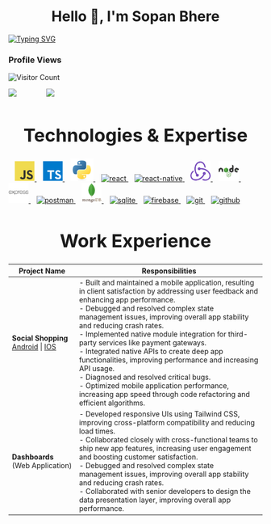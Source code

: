 <h1 align="center">Hello 👋, I'm Sopan Bhere</h1>

[![Typing SVG](https://readme-typing-svg.herokuapp.com?font=Courier&color=%23FFA500&vCenter=true&padding=5&lines=A+Passionate+Software+Developer;Tech+Enthusiast;Problem+Solver)](https://git.io/typing-svg)

<h3>Profile Views</h3>

![Visitor Count](https://profile-counter.glitch.me/thesopan21/count.svg)



![](https://github-readme-stats.vercel.app/api?username=thesopan21&theme=dark&hide_border=false&include_all_commits=true&count_private=true)
<span>&nbsp;&nbsp;&nbsp;&nbsp;&nbsp;&nbsp;&nbsp;&nbsp;&nbsp;&nbsp;&nbsp;&nbsp;&nbsp;</span>
![](https://nirzak-streak-stats.vercel.app/?user=thesopan21&theme=dark&hide_border=false)



<h1 align="center" style="font-size:36px;">Technologies & Expertise</h1>
    <span>&nbsp;&nbsp;</span>
    <a href="https://developer.mozilla.org/en-US/docs/Web/JavaScript"> 
      <img src="https://raw.githubusercontent.com/devicons/devicon/master/icons/javascript/javascript-original.svg" alt="javascript" width="40" height="40"/> 
    </a> 
    <span>&nbsp;&nbsp;</span>
    <a href="https://www.typescriptlang.org/" target="_blank" rel="noreferrer"> 
      <img src="https://raw.githubusercontent.com/devicons/devicon/master/icons/typescript/typescript-original.svg" alt="typescript" width="40" height="40"/> 
    </a>
    <span>&nbsp;&nbsp;</span>
    <a href="https://www.python.org"> 
      <img src="https://raw.githubusercontent.com/devicons/devicon/master/icons/python/python-original.svg" alt="python" width="45" height="45"/> 
    </a> 
    <span>&nbsp;&nbsp;</span>
    <a href="https://reactjs.org/" target="_blank" rel="noreferrer"> 
      <img src="https://www.cdnlogo.com/logos/r/85/react.svg" alt="react" width="40" height="40"/> 
    </a> 
    <span>&nbsp;&nbsp;</span>
    <a href="https://reactnative.dev/" target="_blank" rel="noreferrer"> 
      <img src="https://www.cdnlogo.com/logos/r/18/react-native.svg" alt="react-native" width="45" height="45"/> 
    </a>
    <span>&nbsp;&nbsp;</span>
    <a href="https://redux.js.org" target="_blank" rel="noreferrer"> 
      <img src="https://raw.githubusercontent.com/devicons/devicon/master/icons/redux/redux-original.svg" alt="redux" width="40" height="40"/> 
    </a>
    <span>&nbsp;&nbsp;</span>
    <a href="https://nodejs.org" target="_blank" rel="noreferrer"> 
      <img src="https://raw.githubusercontent.com/devicons/devicon/master/icons/nodejs/nodejs-original-wordmark.svg" alt="nodejs" width="40" height="40"/> 
    </a> 
    <span>&nbsp;&nbsp;</span>
    <a href="https://expressjs.com" target="_blank" rel="noreferrer"> 
      <img src="https://raw.githubusercontent.com/devicons/devicon/master/icons/express/express-original-wordmark.svg" alt="express" width="40" height="40"/> 
    </a> 
    <span>&nbsp;&nbsp;</span>
    <a href="https://postman.com" target="_blank" rel="noreferrer"> 
      <img src="https://www.vectorlogo.zone/logos/getpostman/getpostman-icon.svg" alt="postman" width="40" height="40"/> 
    </a> 
    <span>&nbsp;&nbsp;</span>
    <a href="https://www.mongodb.com/" target="_blank" rel="noreferrer"> 
      <img src="https://raw.githubusercontent.com/devicons/devicon/master/icons/mongodb/mongodb-original-wordmark.svg" alt="mongodb" width="40" height="40"/> 
    </a> 
    <span>&nbsp;&nbsp;</span>
    <a href="https://www.sqlite.org/" target="_blank" rel="noreferrer"> 
      <img src="https://www.vectorlogo.zone/logos/sqlite/sqlite-icon.svg" alt="sqlite" width="40" height="40"/> 
    </a>
    <span>&nbsp;&nbsp;</span>
    <a href="https://firebase.google.com/" target="_blank" rel="noreferrer"> 
      <img src="https://www.vectorlogo.zone/logos/firebase/firebase-icon.svg" alt="firebase" width="40" height="40"/> 
    </a> 
    <span>&nbsp;&nbsp;</span>
    <a href="https://git-scm.com/" target="_blank" rel="noreferrer"> 
      <img src="https://www.vectorlogo.zone/logos/git-scm/git-scm-icon.svg" alt="git" width="40" height="40"/> 
    </a> 
    <span>&nbsp;&nbsp;</span>
    <a href="https://github.com/" target="_blank" rel="noreferrer"> 
      <img src="https://www.vectorlogo.zone/logos/github/github-icon.svg" alt="github" width="45" height="44"/> 
    </a>



<h1 align="center" style="font-size:36px;">Work Experience</h1>

| **Project Name**                     | **Responsibilities**                                                                                                                                                                                                                      |
|---------------------------------------|------------------------------------------------------------------------------------------------------------------------------------------------------------------------------------------------------------------------------------------| 
| **Social Shopping** [Android](https://play.google.com/store/search?q=snoodify&c=apps&hl=en_IN) \| [IOS](https://apps.apple.com/in/app/flickd-flick-shop-repeat/id6740070775) | - Built and maintained a mobile application, resulting in client satisfaction by addressing user feedback and enhancing app performance.<br>- Debugged and resolved complex state management issues, improving overall app stability and reducing crash rates.<br>- Implemented native module integration for third-party services like payment gateways.<br>- Integrated native APIs to create deep app functionalities, improving performance and increasing API usage.<br>- Diagnosed and resolved critical bugs.<br>- Optimized mobile application performance, increasing app speed through code refactoring and efficient algorithms. |
| **Dashboards** (Web Application)     | - Developed responsive UIs using Tailwind CSS, improving cross-platform compatibility and reducing load times.<br>- Collaborated closely with cross-functional teams to ship new app features, increasing user engagement and boosting customer satisfaction.<br>- Debugged and resolved complex state management issues, improving overall app stability and reducing crash rates.<br>- Collaborated with senior developers to design the data presentation layer, improving overall app performance. |
